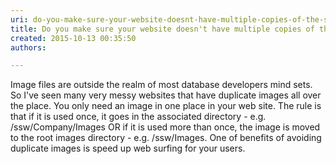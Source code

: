 ```yaml
---
uri: do-you-make-sure-your-website-doesnt-have-multiple-copies-of-the-same-image
title: Do you make sure your website doesn't have multiple copies of the same image?
created: 2015-10-13 00:35:50
authors:

---
```





<span class='intro'> <p>Image files are outside the realm of most database developers mind sets. So I've seen many very messy websites that have duplicate images all over the place. You only need an image in one place in your web site. The rule is that if it is used once, it goes in the associated directory - e.g. /ssw/Company/Images OR if it is used more than once, the image is moved to the root images directory - e.g. /ssw/Images. One of benefits of avoiding duplicate images is speed up web surfing for your users. </p>
 </span>





